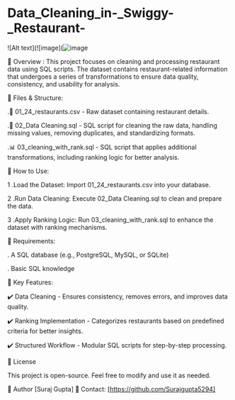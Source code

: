 # Data_Cleaning_in-_Swiggy-_Restaurant-
![Alt text](![image](![image](https://github.com/user-attachments/assets/bf3355df-e5ec-4c89-8cf6-e7673d7b31df)



📌 Overview :
  This project focuses on cleaning and processing restaurant data using SQL scripts. The dataset contains restaurant-related information that undergoes a series of transformations to ensure data quality, 
   consistency, and usability for analysis.

📂 Files & Structure:

.📄 01_24_restaurants.csv - Raw dataset containing restaurant details.

.📝 02_Data Cleaning.sql - SQL script for cleaning the raw data, handling missing values, removing duplicates, and standardizing formats.

.📊 03_cleaning_with_rank.sql - SQL script that applies additional transformations, including ranking logic for better analysis.

🚀 How to Use:

1 .Load the Dataset: Import 01_24_restaurants.csv into your database.

2 .Run Data Cleaning: Execute 02_Data Cleaning.sql to clean and prepare the data.

3 .Apply Ranking Logic: Run 03_cleaning_with_rank.sql to enhance the dataset with ranking mechanisms.

🔧 Requirements:

  . A SQL database (e.g., PostgreSQL, MySQL, or SQLite)

  . Basic SQL knowledge

🎯 Key Features:

✔️ Data Cleaning - Ensures consistency, removes errors, and improves data quality.

✔️ Ranking Implementation - Categorizes restaurants based on predefined criteria for better insights.

✔️ Structured Workflow - Modular SQL scripts for step-by-step processing.

📜 License

This project is open-source. Feel free to modify and use it as needed.

👤 Author
[Suraj Gupta]
📧 Contact: [https://github.com/Surajgupta5294]

